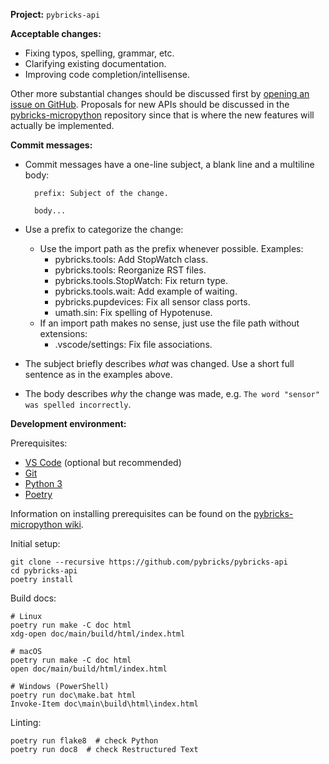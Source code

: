**Project:** `pybricks-api`

**Acceptable changes:**

- Fixing typos, spelling, grammar, etc.
- Clarifying existing documentation.
- Improving code completion/intellisense.

Other more substantial changes should be discussed first by [opening an issue
on GitHub][issues]. Proposals for new APIs should be discussed in the
[pybricks-micropython][pbmp] repository since that is where the new features
will actually be implemented.


[issues]: https://github.com/pybricks/pybricks-api/issues
[pbmp]: https://github.com/pybricks/pybricks-micropython


**Commit messages:**

- Commit messages have a one-line subject, a blank line and a multiline body:

        prefix: Subject of the change.

        body...

- Use a prefix to categorize the change:
  - Use the import path as the prefix whenever possible. Examples:
     - pybricks.tools: Add StopWatch class.
     - pybricks.tools: Reorganize RST files.
     - pybricks.tools.StopWatch: Fix return type.
     - pybricks.tools.wait: Add example of waiting.
     - pybricks.pupdevices: Fix all sensor class ports.
     - umath.sin: Fix spelling of Hypotenuse.
  - If an import path makes no sense, just use the file path without extensions:
     - .vscode/settings: Fix file associations.
- The subject briefly describes _what_ was changed. Use a short full sentence as in the examples above.
- The body describes _why_ the change was made, e.g. `The word "sensor" was
  spelled incorrectly`.

[commits]: https://github.com/pybricks/pybricks-api/commits/master


**Development environment:**

Prerequisites:
- [VS Code][vscode] (optional but recommended)
- [Git][git]
- [Python 3][python]
- [Poetry][poetry]

Information on installing prerequisites can be found on the [pybricks-micropython
wiki][wiki].

Initial setup:

    git clone --recursive https://github.com/pybricks/pybricks-api
    cd pybricks-api
    poetry install

Build docs:

    # Linux
    poetry run make -C doc html
    xdg-open doc/main/build/html/index.html

    # macOS
    poetry run make -C doc html
    open doc/main/build/html/index.html

    # Windows (PowerShell)
    poetry run doc\make.bat html
    Invoke-Item doc\main\build\html\index.html

Linting:

    poetry run flake8  # check Python
    poetry run doc8  # check Restructured Text

[vscode]: https://code.visualstudio.com/
[git]: https://git-scm.com/
[python]: https://www.python.org/
[poetry]: https://python-poetry.org/
[wiki]: https://github.com/pybricks-micropython/wiki
